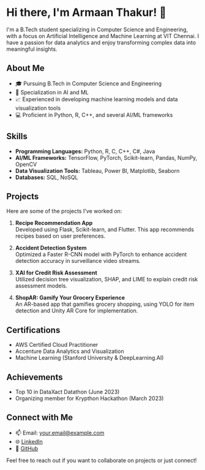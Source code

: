 # Hi there, I'm Armaan Thakur! 👋

I'm a B.Tech student specializing in Computer Science and Engineering, with a focus on Artificial Intelligence and Machine Learning at VIT Chennai. I have a passion for data analytics and enjoy transforming complex data into meaningful insights.

## About Me

- 🎓 Pursuing B.Tech in Computer Science and Engineering
- 🌟 Specialization in AI and ML
- 📈 Experienced in developing machine learning models and data visualization tools
- 💻 Proficient in Python, R, C++, and several AI/ML frameworks

## Skills

- **Programming Languages:** Python, R, C, C++, C#, Java
- **AI/ML Frameworks:** TensorFlow, PyTorch, Scikit-learn, Pandas, NumPy, OpenCV
- **Data Visualization Tools:** Tableau, Power BI, Matplotlib, Seaborn
- **Databases:** SQL, NoSQL

## Projects

Here are some of the projects I've worked on:

1. **Recipe Recommendation App**  
   Developed using Flask, Scikit-learn, and Flutter. This app recommends recipes based on user preferences.

2. **Accident Detection System**  
   Optimized a Faster R-CNN model with PyTorch to enhance accident detection accuracy in surveillance video streams.

3. **XAI for Credit Risk Assessment**  
   Utilized decision tree visualization, SHAP, and LIME to explain credit risk assessment models.

4. **ShopAR: Gamify Your Grocery Experience**  
   An AR-based app that gamifies grocery shopping, using YOLO for item detection and Unity AR Core for implementation.

## Certifications

- AWS Certified Cloud Practitioner
- Accenture Data Analytics and Visualization
- Machine Learning (Stanford University & DeepLearning.AI)

## Achievements

- Top 10 in DataXact Datathon (June 2023)
- Organizing member for Krypthon Hackathon (March 2023)

## Connect with Me

- 📫 Email: your.email@example.com
- 🌐 [LinkedIn]([https://www.linkedin.com/in/your-profile/](https://www.linkedin.com/in/armaan-thakur-49678a233/))
- 📁 [GitHub]([https://github.com/your-username](https://github.com/armaanthakur0930))

Feel free to reach out if you want to collaborate on projects or just connect!
